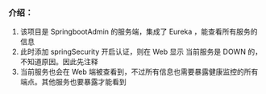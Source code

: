 ### 介绍：
1. 该项目是 SpringbootAdmin 的服务端，集成了 Eureka ，能查看所有服务的信息
2. 此时添加 springSecurity 开启认证，则在 Web 显示 当前服务是 DOWN 的，不知道原因。因此先注释
3. 当前服务也会在 Web 端被查看到，不过所有信息也需要暴露健康监控的所有端点。其他服务也要暴露才能看到